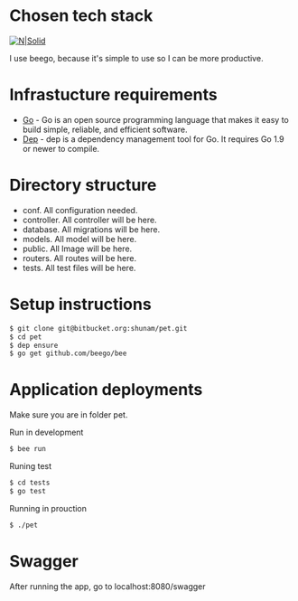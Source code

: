 # Chosen tech stack
[![N|Solid](https://beego.me/static/img/beego_purple.png)](https://beego.me/)

I use beego, because it's simple to use so I can be more productive.

# Infrastucture requirements
* [Go](https://golang.org/) - Go is an open source programming language that makes it easy to build simple, reliable, and efficient software.
* [Dep](https://github.com/golang/dep) - dep is a dependency management tool for Go. It requires Go 1.9 or newer to compile.

# Directory structure
- conf. All configuration needed.
- controller. All controller will be here.
- database. All migrations will be here.
- models. All model will be here.
- public. All Image will be here.
- routers. All routes will be here.
- tests. All test files will be here.

# Setup instructions
```sh
$ git clone git@bitbucket.org:shunam/pet.git
$ cd pet
$ dep ensure
$ go get github.com/beego/bee
```

# Application deployments

Make sure you are in folder pet.

Run in development
```sh
$ bee run
```

Runing test
```sh
$ cd tests
$ go test
```

Running in prouction
```sh
$ ./pet
```

# Swagger

After running the app, go to localhost:8080/swagger
